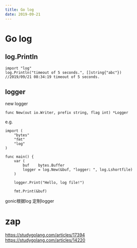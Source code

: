 ```yaml
---
title: Go log
date: 2019-09-21
---
```

# Go log

## log.Println
    import "log"
    log.Println("timeout of 5 seconds.", []string{"abc"})
    //2019/09/21 08:34:19 timeout of 5 seconds.

## logger
new logger

    func New(out io.Writer, prefix string, flag int) *Logger

e.g.

    import (
        "bytes"
        "fmt"
        "log"
    )

    func main() {
        var (
            buf    bytes.Buffer
            logger = log.New(&buf, "logger: ", log.Lshortfile)
        )

        logger.Print("Hello, log file!")

        fmt.Print(&buf)

gonic根据log 定制logger

# zap
https://studygolang.com/articles/17394
https://studygolang.com/articles/14220